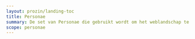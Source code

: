 ```yaml
---
layout: prozin/landing-toc
title: Personae
summary: De set van Personae die gebruikt wordt om het weblandschap te ontwerpen en te testen.
scope: personae
---
```


